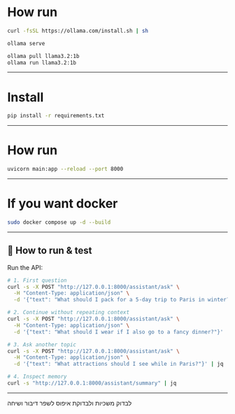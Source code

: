# How run 
```sh
curl -fsSL https://ollama.com/install.sh | sh

ollama serve

ollama pull llama3.2:1b
ollama run llama3.2:1b
```
----
# Install 
```sh 
pip install -r requirements.txt
```
---

# How run 
```sh
uvicorn main:app --reload --port 8000
```

---

# If you want docker 
```sh
sudo docker compose up -d --build
```
---

## 🧪 How to run & test

Run the API:

```bash
# 1. First question
curl -s -X POST "http://127.0.0.1:8000/assistant/ask" \
  -H "Content-Type: application/json" \
  -d '{"text": "What should I pack for a 5-day trip to Paris in winter?"}' | jq

# 2. Continue without repeating context
curl -s -X POST "http://127.0.0.1:8000/assistant/ask" \
  -H "Content-Type: application/json" \
  -d '{"text": "What should I wear if I also go to a fancy dinner?"}' | jq

# 3. Ask another topic
curl -s -X POST "http://127.0.0.1:8000/assistant/ask" \
  -H "Content-Type: application/json" \
  -d '{"text": "What attractions should I see while in Paris?"}' | jq

# 4. Inspect memory
curl -s "http://127.0.0.1:8000/assistant/summary" | jq

```

---
לבדוק משכיות ולבדוקת איפוס 
לשפר דיבור ושיחה 

